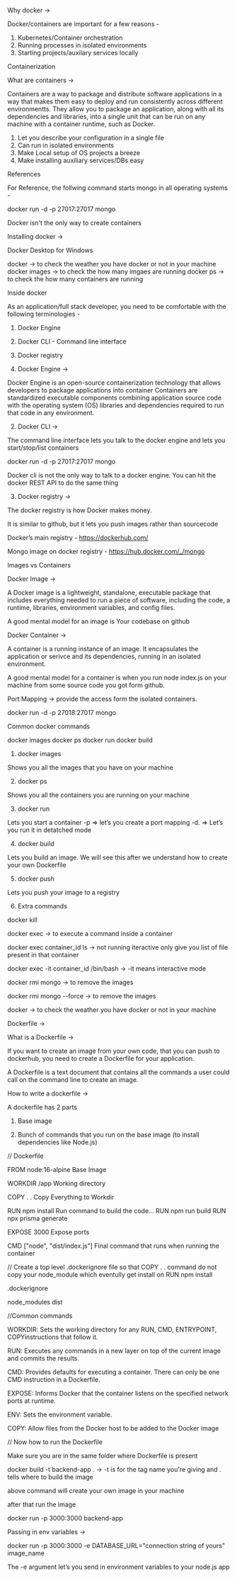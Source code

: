 Why docker ->

Docker/containers are important for a few reasons -

1. Kubernetes/Container orchestration
2. Running processes in isolated environments
3. Starting projects/auxilary services locally


Containerization  


What are containers ->

Containers are a way to package and distribute software applications in a way that makes them easy to deploy and run consistently across different environmentts. They allow you to package an application, along with all its dependencies and libraries, into a single unit that can be run on any machine with a container runtime, such as Docker.


1. Let you describe your configuration in a single file 
2. Can run in isolated environments
3. Make Local setup of OS projects a breeze 
4. Make installing auxiliary services/DBs easy

References

For Reference, the follwing command starts mongo in all operating systems -

docker run -d -p 27017:27017 mongo

Docker isn't the only way to create containers






Installing docker ->

Docker Desktop for Windows



docker   -> to check the weather you have docker or not in your machine
docker images  -> to check the how many imgaes are running
docker ps  -> to check the how many containers are running


Inside docker


As an application/full stack developer, you need to be comfortable with the following terminologies -

1. Docker Engine
2. Docker CLI - Command line interface
3. Docker registry



1. Docker Engine ->

Docker Engine is an open-source containerization technology that allows developers to package applications into container
Containers are standardized executable components combining application source code with the operating system (OS) libraries and dependencies required to run that code in any environment.


2. Docker CLI ->

The command line interface lets you talk to the docker engine and lets you start/stop/list containers

docker run -d -p 27017:27017 mongo


Docker cli is not the only way to talk to a docker engine. You can hit the docker REST API to do the same thing



3. Docker registry ->

The docker registry is how Docker makes money. 

It is similar to github, but it lets you push images rather than sourcecode

Docker’s main registry - https://dockerhub.com/

Mongo image on docker registry - https://hub.docker.com/_/mongo



Images vs Containers


Docker Image ->

A Docker image is a lightweight, standalone, executable package that includes everything needed to run a piece of software, including the code, a runtime, libraries, environment variables, and config files.

A good mental model for an image is Your codebase on github


Docker Container ->

A container is a running instance of an image. It encapsulates the application or serivce and its dependencies, running in an isolated environment.

A good mental model for a container is when you run node index.js on your machine from some source code you got form github.





Port Mapping  ->   provide the access form the isolated containers.

docker run -d -p 27018:27017 mongo



Common docker commands

docker images
docker ps
docker run
docker build

1. docker images

Shows you all the images that you have on your machine

2. docker ps

Shows you all the containers you are running on your machine

3. docker run

Lets you start a container
-p ⇒ let’s you create a port mapping
-d. ⇒ Let’s you run it in detatched mode

4. docker build

Lets you build an image. We will see this after we understand how to create your own Dockerfile

5. docker push

Lets you push your image to a registry

6. Extra commands

docker kill

docker exec   -> to execute a command inside a container

docker exec container_id ls         -> not running iteractive only give you list of file present in that container

docker exec -it container_id /bin/bash            -> -it means interactive mode

docker rmi mongo  -> to remove the images 

docker rmi mongo --force   -> to remove the images 

docker   -> to check the weather you have docker or not in your machine



Dockerfile ->

What is a Dockerfile ->

If you want to create an image from your own code, that you can push to dockerhub, you need to create a Dockerfile for your application.

A Dockerfile is a text document that contains all the commands a user could call on the command line to create an image.


How to write a dockerfile  ->

A dockerfile has 2 parts

1. Base image

2. Bunch of commands that you run on the base image (to install dependencies like Node.js)






//    Dockerfile

FROM node:16-alpine                 Base Image

WORKDIR /app                        Working directory

COPY . .                            Copy Everything to Workdir

RUN npm install                     Run command to build the code...
RUN npm run build
RUN npx prisma generate

EXPOSE 3000                         Expose ports 

CMD ["node", "dist/index.js"]       Final command that runs when running the container



// Create a top level .dockerignore file so that COPY . . command do not copy your node_module which eventully get install on RUN npm install

.dockerignore

node_modules
dist





//Common commands

WORKDIR: Sets the working directory for any RUN, CMD, ENTRYPOINT, COPYinstructions that follow it.

RUN: Executes any commands in a new layer on top of the current image and commits the results.

CMD: Provides defaults for executing a container. There can only be one CMD instruction in a Dockerfile.

EXPOSE: Informs Docker that the container listens on the specified network ports at runtime.

ENV: Sets the environment variable.

COPY: Allow files from the Docker host to be added to the Docker image




// Now how to run the Dockerfile 

Make sure you are in the same folder where Dockerfile is present

docker build -t backend-app .         -> -t is for the tag name you're giving and . tells where to build the image


above command will create your own image in your machine

after that run the image

docker run -p 3000:3000 backend-app





Passing in env variables ->

docker run -p 3000:3000 -e DATABASE_URL="connection string of yours" image_name


The -e argument let’s you send in environment variables to your node.js app